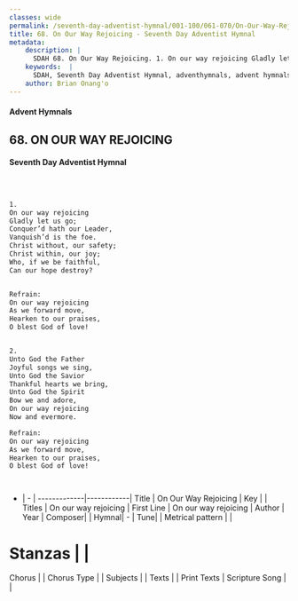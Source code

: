 ```yaml
---
classes: wide
permalink: /seventh-day-adventist-hymnal/001-100/061-070/On-Our-Way-Rejoicing/
title: 68. On Our Way Rejoicing - Seventh Day Adventist Hymnal
metadata:
    description: |
      SDAH 68. On Our Way Rejoicing. 1. On our way rejoicing Gladly let us go; Conquer’d hath our Leader, Vanquish’d is the foe. Christ without, our safety; Christ within, our joy; Who, if we be faithful, Can our hope destroy? 
    keywords:  |
      SDAH, Seventh Day Adventist Hymnal, adventhymnals, advent hymnals, On Our Way Rejoicing, On our way rejoicing ,On our way rejoicing
    author: Brian Onang'o
---
```


#### Advent Hymnals
## 68. ON OUR WAY REJOICING
#### Seventh Day Adventist Hymnal

```txt



1.
On our way rejoicing
Gladly let us go;
Conquer’d hath our Leader,
Vanquish’d is the foe.
Christ without, our safety;
Christ within, our joy;
Who, if we be faithful,
Can our hope destroy?


Refrain:
On our way rejoicing
As we forward move,
Hearken to our praises,
O blest God of love!


2.
Unto God the Father
Joyful songs we sing,
Unto God the Savior
Thankful hearts we bring,
Unto God the Spirit
Bow we and adore,
On our way rejoicing
Now and evermore.

Refrain:
On our way rejoicing
As we forward move,
Hearken to our praises,
O blest God of love!




```

- |   -  |
-------------|------------|
Title | On Our Way Rejoicing |
Key |  |
Titles | On our way rejoicing |
First Line | On our way rejoicing |
Author | 
Year | 
Composer|  |
Hymnal|  - |
Tune|  |
Metrical pattern | |
# Stanzas |  |
Chorus |  |
Chorus Type |  |
Subjects |  |
Texts |  |
Print Texts | 
Scripture Song |  |
  
